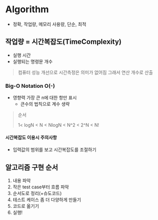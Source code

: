 # Algorithm 
- 정확, 작업량, 메모리 사용량, 단순, 최적
## 작업량 = 시간복잡도(TimeComplexity)
- 실행 시간
- 실행되는 명령문 개수
> 컴퓨터 성능 개선으로 시간측정은 의미가 없어짐
> 그래서 연산 개수로 산출
### Big-O Notation O(-)
- 영향력 가장 큰 n에 대한 항만 표시
    - 큰수의 법칙으로 계수 생략
> 순서
> 
> 1< logN < N < NlogN < N^2 < 2^N < N!

#### 시간복잡도 이용시 주의사항
- 입력값의 범위를 보고 시간복잡도를 조절하기

## 알고리즘 구현 순서
1. 내용 파악
2. 작은 test case부터 흐름 파악
3. 순서도로 정리(+슈도코드)
4. 테스트 케이스 좀 더 다양하게 만들기
5. 코드로 옮기기
6. 실행!